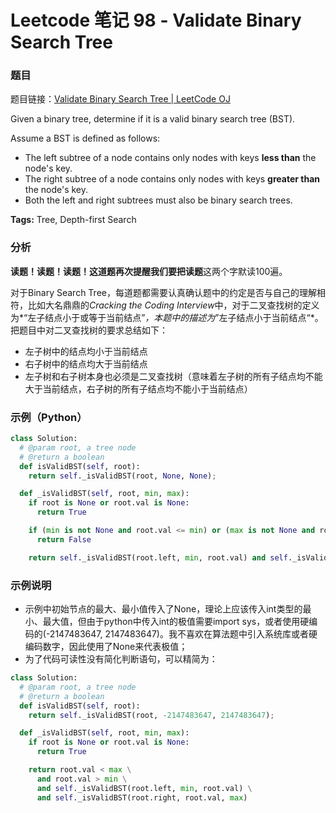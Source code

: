 # Leetcode 笔记 98 - Validate Binary Search Tree

### 题目

题目链接：[Validate Binary Search Tree | LeetCode OJ](https://oj.leetcode.com/problems/validate-binary-search-tree/)

Given a binary tree, determine if it is a valid binary search tree (BST).

Assume a BST is defined as follows:

+ The left subtree of a node contains only nodes with keys **less than** the node's key.
+ The right subtree of a node contains only nodes with keys **greater than** the node's key.
+ Both the left and right subtrees must also be binary search trees.

**Tags:** Tree, Depth-first Search

### 分析

**读题！读题！读题！**这道题再次提醒我们要把**读题**这两个字默读100遍。

对于Binary Search Tree，每道题都需要认真确认题中的约定是否与自己的理解相符，比如大名鼎鼎的*Cracking the Coding Interview*中，对于二叉查找树的定义为*“左子结点小于或等于当前结点”*，本题中的描述为*”左子结点小于当前结点“*。把题目中对二叉查找树的要求总结如下：

+ 左子树中的结点均小于当前结点
+ 右子树中的结点均大于当前结点
+ 左子树和右子树本身也必须是二叉查找树（意味着左子树的所有子结点均不能大于当前结点，右子树的所有子结点均不能小于当前结点）

### 示例（Python）

```python
class Solution:
  # @param root, a tree node
  # @return a boolean
  def isValidBST(self, root):
    return self._isValidBST(root, None, None);

  def _isValidBST(self, root, min, max):
    if root is None or root.val is None:
      return True

    if (min is not None and root.val <= min) or (max is not None and root.val >= max):
      return False

    return self._isValidBST(root.left, min, root.val) and self._isValidBST(root.right, root.val, max)
```
### 示例说明

+ 示例中初始节点的最大、最小值传入了None，理论上应该传入int类型的最小、最大值，但由于python中传入int的极值需要import sys，或者使用硬编码的(-2147483647, 2147483647)。我不喜欢在算法题中引入系统库或者硬编码数字，因此使用了None来代表极值；
+ 为了代码可读性没有简化判断语句，可以精简为：

```python
class Solution:
  # @param root, a tree node
  # @return a boolean
  def isValidBST(self, root):
    return self._isValidBST(root, -2147483647, 2147483647);

  def _isValidBST(self, root, min, max):
    if root is None or root.val is None:
      return True

    return root.val < max \
      and root.val > min \
      and self._isValidBST(root.left, min, root.val) \
      and self._isValidBST(root.right, root.val, max)
```
